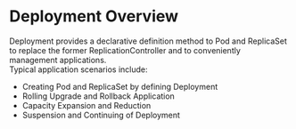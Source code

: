 # Deployment Overview
Deployment provides a declarative definition method to Pod and ReplicaSet to replace the former ReplicationController and to conveniently management applications.  
Typical application scenarios include:  
- Creating Pod and ReplicaSet by defining Deployment  
- Rolling Upgrade and Rollback Application  
- Capacity Expansion and Reduction  
- Suspension and Continuing of Deployment 
